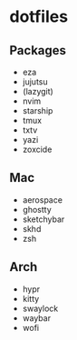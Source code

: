 # dotfiles

## Packages

- eza
- jujutsu
- (lazygit)
- nvim
- starship
- tmux
- txtv
- yazi
- zoxcide

## Mac

- aerospace
- ghostty
- sketchybar
- skhd
- zsh

## Arch

- hypr
- kitty
- swaylock
- waybar
- wofi
